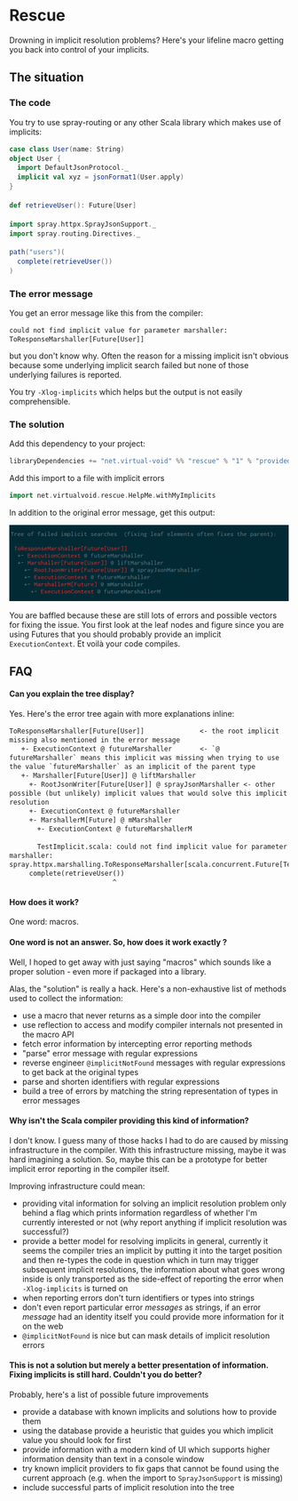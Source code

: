 # Rescue

Drowning in implicit resolution problems? Here's your lifeline macro getting you back
into control of your implicits.

## The situation

### The code

You try to use spray-routing or any other Scala library which makes use of implicits:

```scala
case class User(name: String)
object User {
  import DefaultJsonProtocol._
  implicit val xyz = jsonFormat1(User.apply)
}

def retrieveUser(): Future[User]

import spray.httpx.SprayJsonSupport._
import spray.routing.Directives._

path("users")(
  complete(retrieveUser())
)
```

### The error message

You get an error message like this from the compiler:

```
could not find implicit value for parameter marshaller: ToResponseMarshaller[Future[User]]
```

but you don't know why. Often the reason for a missing implicit isn't obvious because
some underlying implicit search failed but none of those underlying failures is reported.

You try `-Xlog-implicits` which helps but the output is not easily comprehensible.

### The solution

Add this dependency to your project:

```scala
libraryDependencies += "net.virtual-void" %% "rescue" % "1" % "provided"
```

Add this import to a file with implicit errors

```scala
import net.virtualvoid.rescue.HelpMe.withMyImplicits
```

In addition to the original error message, get this output:

![Screenshot of macro output](docs/screenshot1.png)

You are baffled because these are still lots of errors and possible vectors for fixing the issue.
You first look at the leaf nodes and figure since you are using Futures that you should probably
provide an implicit `ExecutionContext`. Et voilà your code compiles.

## FAQ

#### Can you explain the tree display?

Yes. Here's the error tree again with more explanations inline:

```
ToResponseMarshaller[Future[User]]              <- the root implicit missing also mentioned in the error message
   +- ExecutionContext @ futureMarshaller       <- `@ futureMarshaller` means this implicit was missing when trying to use the value `futureMarshaller` as an implicit of the parent type
   +- Marshaller[Future[User]] @ liftMarshaller
     +- RootJsonWriter[Future[User]] @ sprayJsonMarshaller <- other possible (but unlikely) implicit values that would solve this implicit resolution
     +- ExecutionContext @ futureMarshaller
     +- MarshallerM[Future] @ mMarshaller
       +- ExecutionContext @ futureMarshallerM
       
       TestImplicit.scala: could not find implicit value for parameter marshaller: spray.httpx.marshalling.ToResponseMarshaller[scala.concurrent.Future[TestImplicit.this.User]]
     complete(retrieveUser())
                          ^
```

#### How does it work?

One word: macros.

#### One word is not an answer. So, how does it work exactly ?

Well, I hoped to get away with just saying "macros" which sounds like a proper solution - even more if packaged
into a library.

Alas, the "solution" is really a hack. Here's a non-exhaustive list of methods used to collect the information:
  * use a macro that never returns as a simple door into the compiler 
  * use reflection to access and modify compiler internals not presented in the macro API
  * fetch error information by intercepting error reporting methods
  * "parse" error message with regular expressions
  * reverse engineer `@implicitNotFound` messages with regular expressions to get back at the original types
  * parse and shorten identifiers with regular expressions
  * build a tree of errors by matching the string representation of types in error messages

#### Why isn't the Scala compiler providing this kind of information?

I don't know. I guess many of those hacks I had to do are caused by missing infrastructure in the compiler.
With this infrastructure missing, maybe it was hard imagining a solution. So, maybe this can be a prototype
for better implicit error reporting in the compiler itself.

Improving infrastructure could mean:
 * providing vital information for solving an implicit resolution problem only behind a flag which prints information
   regardless of whether I'm currently interested or not (why report anything if implicit resolution was successful?)
 * provide a better model for resolving implicits in general, currently it seems the compiler tries an implicit by putting it into the target position and then re-types the code in question which in turn may trigger subsequent implicit resolutions, the information about what goes wrong inside is only transported as the side-effect of reporting the error when `-Xlog-implicits` is turned on
 * when reporting errors don't turn identifiers or types into strings
 * don't even report particular error _messages_ as strings, if an error _message_ had an identity itself you could
   provide more information for it on the web
 * `@implicitNotFound` is nice but can mask details of implicit resolution errors
 

#### This is not a solution but merely a better presentation of information. Fixing implicits is still hard. Couldn't you do better?

Probably, here's a list of possible future improvements

 * provide a database with known implicits and solutions how to provide them
 * using the database provide a heuristic that guides you which implicit value you should look for first
 * provide information with a modern kind of UI which supports higher information density than text in a console window
 * try known implicit providers to fix gaps that cannot be found using the current approach (e.g. when the import to `SprayJsonSupport` is missing)
 * include successful parts of implicit resolution into the tree
